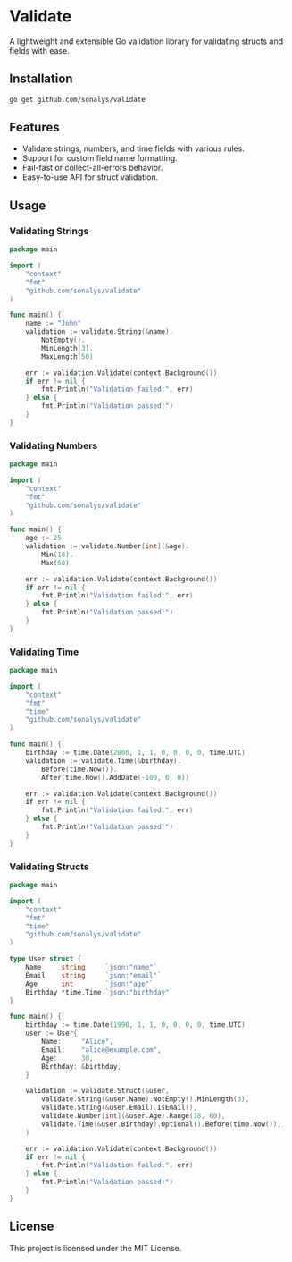 # Validate

A lightweight and extensible Go validation library for validating structs and fields with ease.

## Installation

```bash
go get github.com/sonalys/validate
```

## Features

- Validate strings, numbers, and time fields with various rules.
- Support for custom field name formatting.
- Fail-fast or collect-all-errors behavior.
- Easy-to-use API for struct validation.

## Usage

### Validating Strings

```go
package main

import (
	"context"
	"fmt"
	"github.com/sonalys/validate"
)

func main() {
	name := "John"
	validation := validate.String(&name).
		NotEmpty().
		MinLength(3).
		MaxLength(50)

	err := validation.Validate(context.Background())
	if err != nil {
		fmt.Println("Validation failed:", err)
	} else {
		fmt.Println("Validation passed!")
	}
}
```

### Validating Numbers

```go
package main

import (
	"context"
	"fmt"
	"github.com/sonalys/validate"
)

func main() {
	age := 25
	validation := validate.Number[int](&age).
		Min(18).
		Max(60)

	err := validation.Validate(context.Background())
	if err != nil {
		fmt.Println("Validation failed:", err)
	} else {
		fmt.Println("Validation passed!")
	}
}
```

### Validating Time

```go
package main

import (
	"context"
	"fmt"
	"time"
	"github.com/sonalys/validate"
)

func main() {
	birthday := time.Date(2000, 1, 1, 0, 0, 0, 0, time.UTC)
	validation := validate.Time(&birthday).
		Before(time.Now()).
		After(time.Now().AddDate(-100, 0, 0))

	err := validation.Validate(context.Background())
	if err != nil {
		fmt.Println("Validation failed:", err)
	} else {
		fmt.Println("Validation passed!")
	}
}
```

### Validating Structs

```go
package main

import (
	"context"
	"fmt"
	"time"
	"github.com/sonalys/validate"
)

type User struct {
	Name     string     `json:"name"`
	Email    string     `json:"email"`
	Age      int        `json:"age"`
	Birthday *time.Time `json:"birthday"`
}

func main() {
	birthday := time.Date(1990, 1, 1, 0, 0, 0, 0, time.UTC)
	user := User{
		Name:     "Alice",
		Email:    "alice@example.com",
		Age:      30,
		Birthday: &birthday,
	}

	validation := validate.Struct(&user,
		validate.String(&user.Name).NotEmpty().MinLength(3),
		validate.String(&user.Email).IsEmail(),
		validate.Number[int](&user.Age).Range(18, 60),
		validate.Time(&user.Birthday).Optional().Before(time.Now()),
	)

	err := validation.Validate(context.Background())
	if err != nil {
		fmt.Println("Validation failed:", err)
	} else {
		fmt.Println("Validation passed!")
	}
}
```

## License

This project is licensed under the MIT License.